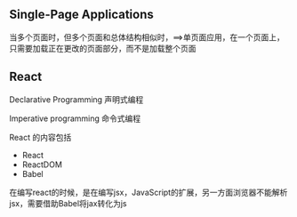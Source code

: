 ## Single-Page Applications

当多个页面时，但多个页面和总体结构相似时，==>单页面应用，在一个页面上，只需要加载正在更改的页面部分，而不是加载整个页面


## React 

Declarative Programming  声明式编程

Imperative programming  命令式编程


React 的内容包括

* React
* ReactDOM
* Babel

在编写react的时候，是在编写jsx，JavaScript的扩展，另一方面浏览器不能解析jsx，需要借助Babel将jax转化为js